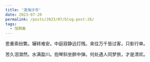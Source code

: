 ```yaml
---
title: '浪淘沙令'
date: 2023-07-20
permalink: /posts/2023/07/blog-post-26/
tags:
  - 愷興集
---
```


思重索纷繁。辗转难安。中庭寂静远灯残。来往万千皆过客，只影行单。

苦久泪潸然。水满盈川。抱琴斜坐醉中弹。何处遇人同梦旅，才是清欢。
